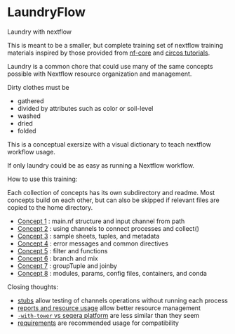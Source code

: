 # LaundryFlow
Laundry with nextflow

This is meant to be a smaller, but complete training set of nextflow training materials inspired by those provided from [nf-core](https://github.com/nextflow-io/training) and [circos tutorials](https://circos.ca/tutorials/lessons/).

Laundry is a common chore that could use many of the same concepts possible with Nextflow resource organization and management. 

Dirty clothes must be
- gathered
- divided by attributes such as color or soil-level
- washed
- dried
- folded

This is a conceptual exersize with a visual dictionary to teach nextflow workflow usage.

If only laundry could be as easy as running a Nextflow workflow.

How to use this training:

Each collection of concepts has its own subdirectory and readme. Most concepts build on each other, but can also be skipped if relevant files are copied to the home directory.

- [Concept 1](./concept1/) : main.nf structure and input channel from path
- [Concept 2](./concept2/) : using channels to connect processes and collect()
- [Concept 3](./concept3/) : sample sheets, tuples, and metadata
- [Concept 4](./concept4/) : error messages and common directives
- [Concept 5](./concept5/) : filter and functions
- [Concept 6](./concept6/) : branch and mix
- [Concept 7](./concept7/) : groupTuple and joinby
- [Concept 8](./concept8/) : modules, params, config files, containers, and conda


Closing thoughts:
- [stubs](https://www.nextflow.io/docs/latest/process.html#stub) allow testing of channels operations without running each process
- [reports and resource usage](https://www.nextflow.io/docs/latest/metrics.html) allow better resource management
- [`-with-tower` vs seqera platform](https://training.nextflow.io/basic_training/seqera_platform/) are less similar than they seem
- [requirements](https://nf-co.re/docs/guidelines/pipelines/overview#requirements) are recommended usage for compatibility
